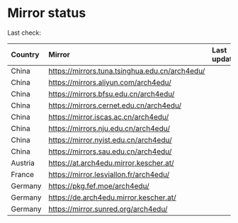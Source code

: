 <script src="./time.js"></script>
# Mirror status
Last check: <script type="text/javascript">localize(1727029616.730217);</script>

|Country|Mirror|Last update|
|:------|:-----|:----------|
|China|https://mirrors.tuna.tsinghua.edu.cn/arch4edu/|<script type="text/javascript">localize(1726987116);</script>|
|China|https://mirrors.aliyun.com/arch4edu/|<script type="text/javascript">localize(1726987116);</script>|
|China|https://mirrors.bfsu.edu.cn/arch4edu/|<script type="text/javascript">localize(1726987116);</script>|
|China|https://mirrors.cernet.edu.cn/arch4edu/|<script type="text/javascript">localize(1726987116);</script>|
|China|https://mirror.iscas.ac.cn/arch4edu/|<script type="text/javascript">localize(1726987116);</script>|
|China|https://mirrors.nju.edu.cn/arch4edu/|<script type="text/javascript">localize(1726943922);</script>|
|China|https://mirror.nyist.edu.cn/arch4edu/|<script type="text/javascript">localize(1726943922);</script>|
|China|https://mirrors.sau.edu.cn/arch4edu/|<script type="text/javascript">localize(1726987116);</script>|
|Austria|https://at.arch4edu.mirror.kescher.at/|<script type="text/javascript">localize(1726987116);</script>|
|France|https://mirror.lesviallon.fr/arch4edu/|<script type="text/javascript">localize(1726987116);</script>|
|Germany|https://pkg.fef.moe/arch4edu/|<script type="text/javascript">localize(1726987116);</script>|
|Germany|https://de.arch4edu.mirror.kescher.at/|<script type="text/javascript">localize(1726987116);</script>|
|Germany|https://mirror.sunred.org/arch4edu/|<script type="text/javascript">localize(1726987116);</script>|

<script src="./tablefilter/tablefilter.js"></script>
<script src="./table.js"></script>